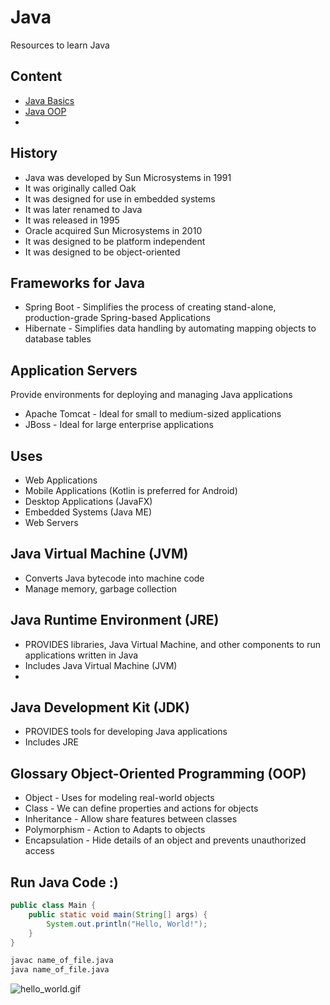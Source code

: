 # Java
Resources to learn Java

## Content
- [Java Basics](https://github.com/EduDN/Java/tree/main/Basics)
- [Java OOP]()
-

## History 
- Java was developed by Sun Microsystems in 1991
- It was originally called Oak
- It was designed for use in embedded systems
- It was later renamed to Java
- It was released in 1995
- Oracle acquired Sun Microsystems in 2010
- It was designed to be platform independent
- It was designed to be object-oriented

## Frameworks for Java
- Spring Boot - Simplifies the process of creating stand-alone, production-grade Spring-based Applications
- Hibernate - Simplifies data handling by automating mapping objects to database tables

## Application Servers
Provide environments for deploying and managing Java applications
- Apache Tomcat - Ideal for small to medium-sized applications
- JBoss - Ideal for large enterprise applications

## Uses
- Web Applications
- Mobile Applications (Kotlin is preferred for Android)
- Desktop Applications (JavaFX) 
- Embedded Systems (Java ME)
- Web Servers

## Java Virtual Machine (JVM)
- Converts Java bytecode into machine code
- Manage memory, garbage collection

## Java Runtime Environment (JRE)
- PROVIDES libraries, Java Virtual Machine, and other components to run applications written in Java
- Includes Java Virtual Machine (JVM)
- 
## Java Development Kit (JDK) 
- PROVIDES tools for developing Java applications
- Includes JRE

## Glossary Object-Oriented Programming (OOP)
- Object - Uses for modeling real-world objects
- Class - We can define properties and actions for objects
- Inheritance - Allow share features between classes
- Polymorphism - Action to Adapts to objects 
- Encapsulation - Hide details of an object and prevents unauthorized access

## Run Java Code :) 

```java 
public class Main {
    public static void main(String[] args) {
        System.out.println("Hello, World!");
    }
}
```

``` bash
javac name_of_file.java
java name_of_file.java
```
![hello_world.gif](images/hello_world.gif)
